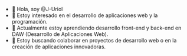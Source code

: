- 👋 Hola, soy @J-Uriol
- 👀 Estoy interesado en el desarrollo de aplicaciones web y la programación.
- 🌱 Actualmente estoy aprendiendo desarrollo front-end y back-end en DAW (Desarrollo de Aplicaciones Web).
- 💞️ Estoy buscando colaborar en proyectos de desarrollo web o en la creación de aplicaciones innovadoras.



<!---
J-Uriol/J-Uriol is a ✨ special ✨ repository because its `README.md` (this file) appears on your GitHub profile.
You can click the Preview link to take a look at your changes.
--->
